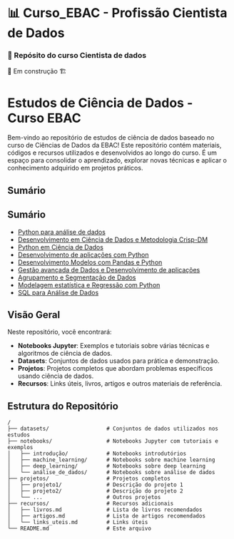 # 📊 Curso_EBAC - Profissão Cientista de Dados

### 💼 Repósito do curso Cientista de dados

🚧 Em construção 🏗️


# Estudos de Ciência de Dados - Curso EBAC

Bem-vindo ao repositório de estudos de ciência de dados baseado no curso de Ciências de Dados da EBAC! Este repositório contém materiais, códigos e recursos utilizados e desenvolvidos ao longo do curso. É um espaço para consolidar o aprendizado, explorar novas técnicas e aplicar o conhecimento adquirido em projetos práticos.

## Sumário

## Sumário

- [Python para análise de dados](#visão-geral)
- [Desenvolvimento em Ciência de Dados e Metodologia Crisp-DM](#estrutura-do-repositório)
- [Python em Ciência de Dados](#pré-requisitos)
- [Desenvolvimento de aplicações com Python](#instalação)
- [Desenvolvimento Modelos com Pandas e Python](#como-usar)
- [Gestão avançada de Dados e Desenvolvimento de aplicações](#contribuindo)
- [Agrupamento e Segmentação de Dados](#licença)
- [Modelagem estatística e Regressão com Python](#contato)
- [SQL para Análise de Dados](#contato)


## Visão Geral

Neste repositório, você encontrará:

- **Notebooks Jupyter**: Exemplos e tutoriais sobre várias técnicas e algoritmos de ciência de dados.
- **Datasets**: Conjuntos de dados usados para prática e demonstração.
- **Projetos**: Projetos completos que abordam problemas específicos usando ciência de dados.
- **Recursos**: Links úteis, livros, artigos e outros materiais de referência.

## Estrutura do Repositório

```plaintext
/
├── datasets/                  # Conjuntos de dados utilizados nos estudos
├── notebooks/                 # Notebooks Jupyter com tutoriais e exemplos
│   ├── introdução/            # Notebooks introdutórios
│   ├── machine_learning/      # Notebooks sobre machine learning
│   ├── deep_learning/         # Notebooks sobre deep learning
│   └── análise_de_dados/      # Notebooks sobre análise de dados
├── projetos/                  # Projetos completos
│   ├── projeto1/              # Descrição do projeto 1
│   ├── projeto2/              # Descrição do projeto 2
│   └── ...                    # Outros projetos
├── recursos/                  # Recursos adicionais
│   ├── livros.md              # Lista de livros recomendados
│   ├── artigos.md             # Lista de artigos recomendados
│   └── links_uteis.md         # Links úteis
└── README.md                  # Este arquivo


